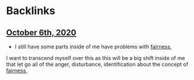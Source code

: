 
# Backlinks
## [October 6th, 2020](<October 6th, 2020.md>)
- I still have some parts inside of me have problems with [fairness](<fairness.md>),

I want to transcend myself over this as this will be a big shift inside of me that let go all of the anger, disturbance, identification about the concept of [fairness](<fairness.md>),

